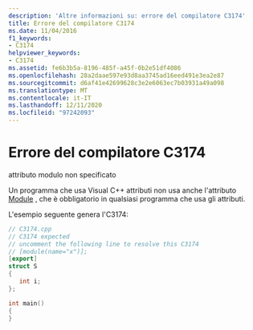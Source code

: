 ```yaml
---
description: 'Altre informazioni su: errore del compilatore C3174'
title: Errore del compilatore C3174
ms.date: 11/04/2016
f1_keywords:
- C3174
helpviewer_keywords:
- C3174
ms.assetid: fe6b3b5a-8196-485f-a45f-0b2e51df4086
ms.openlocfilehash: 28a2daae597e93d8aa3745ad16eed491e3ea2e87
ms.sourcegitcommit: d6af41e42699628c3e2e6063ec7b03931a49a098
ms.translationtype: MT
ms.contentlocale: it-IT
ms.lasthandoff: 12/11/2020
ms.locfileid: "97242093"
---
```

# <a name="compiler-error-c3174"></a>Errore del compilatore C3174

attributo modulo non specificato

Un programma che usa Visual C++ attributi non usa anche l'attributo [Module](../../windows/attributes/module-cpp.md) , che è obbligatorio in qualsiasi programma che usa gli attributi.

L'esempio seguente genera l'C3174:

```cpp
// C3174.cpp
// C3174 expected
// uncomment the following line to resolve this C3174
// [module(name="x")];
[export]
struct S
{
   int i;
};

int main()
{
}
```

